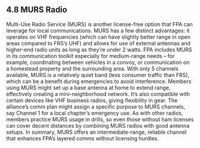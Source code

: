 ## 4.8 MURS Radio

Multi-Use Radio Service (MURS) is another license-free option that FPA can leverage for local communications. MURS has a few distinct advantages: it operates on VHF frequencies (which can have slightly better range in open areas compared to FRS’s UHF) and allows for use of external antennas and higher-end radio units as long as they’re under 2 watts. FPA includes MURS in its communication toolkit especially for medium-range needs – for example, coordinating between vehicles in a convoy, or communication on a homestead property and the surrounding area. With only 5 channels available, MURS is a relatively quiet band (less consumer traffic than FRS), which can be a benefit during emergencies to avoid interference. Members using MURS might set up a base antenna at home to extend range, effectively creating a mini-neighborhood network. It’s also compatible with certain devices like VHF business radios, giving flexibility in gear. The alliance’s comm plan might assign a specific purpose to MURS channels, say Channel 1 for a local chapter’s emergency use. As with other radios, members practice MURS usage in drills, so even those without ham licenses can cover decent distances by combining MURS radios with good antenna setups. In summary, MURS offers an intermediate-range, reliable channel that enhances FPA’s layered comms without licensing hurdles.